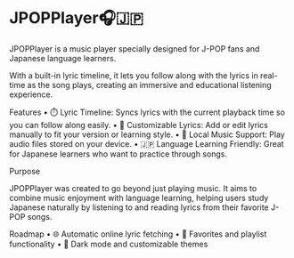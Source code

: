# JPOPPlayer🎧🇯🇵

JPOPPlayer is a music player specially designed for J-POP fans and Japanese language learners.

With a built-in lyric timeline, it lets you follow along with the lyrics in real-time as the song plays, creating an immersive and educational listening experience.

Features
	•	⏱️ Lyric Timeline: Syncs lyrics with the current playback time so you can follow along easily.
	•	📝 Customizable Lyrics: Add or edit lyrics manually to fit your version or learning style.
	•	📁 Local Music Support: Play audio files stored on your device.
	•	🇯🇵 Language Learning Friendly: Great for Japanese learners who want to practice through songs.

Purpose

JPOPPlayer was created to go beyond just playing music.
It aims to combine music enjoyment with language learning, helping users study Japanese naturally by listening to and reading lyrics from their favorite J-POP songs.

Roadmap
	•	🌐 Automatic online lyric fetching
	•	📌 Favorites and playlist functionality
	•	🎨 Dark mode and customizable themes
